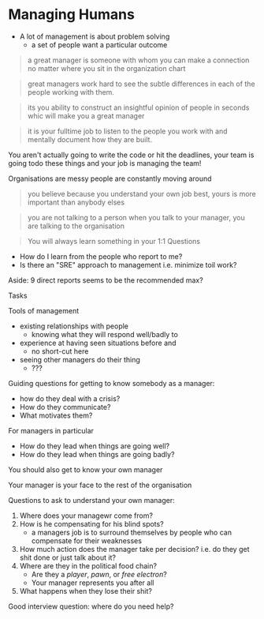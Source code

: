 # Managing Humans

- A lot of management is about problem solving
    - a set of people want a particular outcome

> a great manager is someone with whom you can make a connection no matter where
> you sit in the organization chart

> great managers work hard to see the subtle differences in each of the people
> working with them.

> its you ability to construct an insightful opinion of people in seconds whic
> will make you a great manager

> it is your fulltime job to listen to the people you work with and mentally
> document how they are built.

You aren't actually going to write the code or hit the deadlines, your team is
going todo these things and your job is managing the team!

Organisations are messy people are constantly moving around

> you believe because you understand your own job best, yours is more important
> than anybody elses

> you are not talking to a person when you talk to your manager, you are talking
> to the organisation

> You will always learn something in your 1:1 Questions

- How do I learn from the people who report to me?
- Is there an "SRE" approach to management i.e. minimize toil work?

Aside: 9 direct reports seems to be the recommended max?

Tasks

Tools of management

- existing relationships with people
    - knowing what they will respond well/badly to
- experience at having seen situations before and
    - no short-cut here
- seeing other managers do their thing
    - ???

Guiding questions for getting to know somebody as a manager:

- how do they deal with a crisis?
- How do they communicate?
- What motivates them?

For managers in particular

- How do they lead when things are going well?
- How do they lead when things are going badly?

You should also get to know your own manager

Your manager is your face to the rest of the organisation

Questions to ask to understand your own manager:

1. Where does your managewr come from?
1. How is he compensating for his blind spots?
    - a managers job is to surround themselves by people who can compensate for
      their weaknesses
1. How much action does the manager take per decision? i.e. do they get shit
   done or just talk about it?
1. Where are they in the political food chain?
    - Are they a _player_, _pawn_, or _free electron_?
    - Your manager represents you after all
1. What happens when they lose their shit?

Good interview question: where do you need help?
